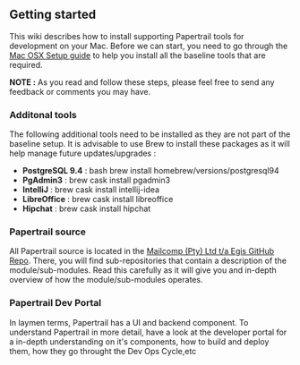 ## Getting started

This wiki describes how to install supporting Papertrail tools for development on your Mac. Before we can start, you 
need to go through the [Mac OSX Setup guide](http://sourabhbajaj.com/mac-setup/) to help you install all the baseline 
tools that are required.

**NOTE :** As you read and follow these steps, please feel free to send any feedback or comments you may have.

### Additonal tools

The following additional tools need to be installed as they are not part of the baseline setup. It is 
advisable to use Brew to install these packages as it will help manage future updates/upgrades :

* **PostgreSQL 9.4** : bash brew install homebrew/versions/postgresql94
* **PgAdmin3**  : brew cask install pgadmin3
* **IntelliJ** : brew cask install intellij-idea 
* **LibreOffice** : brew cask install libreoffice 
* **Hipchat** : brew cask install hipchat

### Papertrail source

All Papertrail source is located in the [Mailcomp (Pty) Ltd t/a Egis GitHub Repo](https://github.com/egis).
There, you will find sub-repositories that contain a description of the module/sub-modules. Read this carefully as it 
will give you and in-depth overview of how the module/sub-modules operates.
                                                                                                                                 
### Papertrail Dev Portal

In laymen terms, Papertrail has a UI and backend component. To understand Papertrail in more detail, have a look at the 
developer portal for a in-depth understanding on it's components, how to build and deploy them, how they go throught the
Dev Ops Cycle,etc

